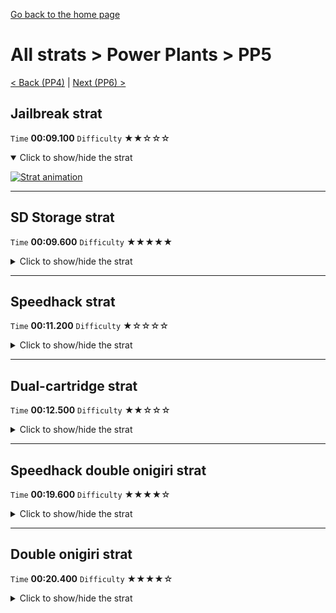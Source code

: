 [Go back to the home page](https://github.com/Doublevil/scbspeedrun)

# All strats > Power Plants > PP5

[< Back (PP4)](https://github.com/Doublevil/scbspeedrun/blob/main/levels/all_lvl/pp/PP4.md) | [Next (PP6) >](https://github.com/Doublevil/scbspeedrun/blob/main/levels/all_lvl/pp/PP6.md)

## Jailbreak strat

`Time` **00:09.100** `Difficulty` ★★☆☆☆
<details open>
  <summary>Click to show/hide the strat</summary>

  [![Strat animation](https://github.com/Doublevil/scbspeedrun/blob/main/media/levels/pp/PP5_JailbreakOnigiri.webp)](https://github.com/Doublevil/scbspeedrun/blob/main/media/levels/pp/PP5_JailbreakOnigiri.mp4?raw=true)
</details>

---
## SD Storage strat

`Time` **00:09.600** `Difficulty` ★★★★★
<details>
  <summary>Click to show/hide the strat</summary>

  [![Strat animation](https://github.com/Doublevil/scbspeedrun/blob/main/media/levels/pp/PP5_SDStorage.webp)](https://github.com/Doublevil/scbspeedrun/blob/main/media/levels/pp/PP5_SDStorage.mp4?raw=true)

  **Notes**
  - This strat uses SD Storage. You can learn more about it in the "Jump cart techs" section of this guide.
  - Some of these walls are pretty hard to consistently grab. Be careful with your positioning.
</details>

---
## Speedhack strat

`Time` **00:11.200** `Difficulty` ★☆☆☆☆
<details>
  <summary>Click to show/hide the strat</summary>

  [![Strat animation](https://github.com/Doublevil/scbspeedrun/blob/main/media/levels/pp/PP5_S_Strat.webp)](https://github.com/Doublevil/scbspeedrun/blob/main/media/levels/pp/PP5_S_Strat.mp4?raw=true)
</details>

---
## Dual-cartridge strat

`Time` **00:12.500** `Difficulty` ★★☆☆☆
<details>
  <summary>Click to show/hide the strat</summary>

  [![Strat animation](https://github.com/Doublevil/scbspeedrun/blob/main/media/levels/pp/PP5_DualStrat.webp)](https://github.com/Doublevil/scbspeedrun/blob/main/media/levels/pp/PP5_DualStrat.mp4?raw=true)
</details>

---
## Speedhack double onigiri strat

`Time` **00:19.600** `Difficulty` ★★★★☆
<details>
  <summary>Click to show/hide the strat</summary>

  [![Strat animation](https://github.com/Doublevil/scbspeedrun/blob/main/media/levels/pp/PP5_S_DoubleOnigiri.webp)](https://github.com/Doublevil/scbspeedrun/blob/main/media/levels/pp/PP5_S_DoubleOnigiri.mp4?raw=true)

  **Notes**
  - Both onigiris are among the harder ones in the main levels, so collecting both of them while going fast is very hard.
</details>

---
## Double onigiri strat

`Time` **00:20.400** `Difficulty` ★★★★☆
<details>
  <summary>Click to show/hide the strat</summary>

  [![Strat animation](https://github.com/Doublevil/scbspeedrun/blob/main/media/levels/pp/PP5_DoubleOnigiriStrat.webp)](https://github.com/Doublevil/scbspeedrun/blob/main/media/levels/pp/PP5_DoubleOnigiriStrat.mp4?raw=true)

  **Notes**
  - Both onigiris are among the harder ones in the main levels, so collecting both of them while going fast is very hard.
</details>
